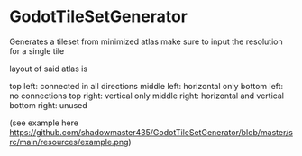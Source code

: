 # GodotTileSetGenerator
Generates a tileset from minimized atlas make sure to input the resolution for a single tile



layout of said atlas is


top left: connected in all directions
middle left: horizontal only
bottom left: no connections
top right: vertical only
middle right: horizontal and vertical
bottom right: unused


(see example here https://github.com/shadowmaster435/GodotTileSetGenerator/blob/master/src/main/resources/example.png)
